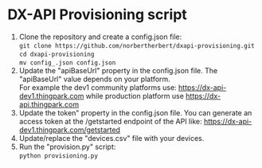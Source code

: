 # DX-API Provisioning script

1. Clone the repository and create a config.json file:  
`git clone https://github.com/norbertherbert/dxapi-provisioning.git`  
`cd dxapi-provisioning`  
`mv config_.json config.json`  
2. Update the "apiBaseUrl" property in the config.json file.
   The "apiBaseUrl" value depends on your platform.  
   For example the dev1 community platforms use: https://dx-api-dev1.thingpark.com while production platform use https://dx-api.thingpark.com
3. Update the token" property in the config.json file.
   You can generate an access token at the /getstarted endpoint of the API like: https://dx-api-dev1.thingpark.com/getstarted
3. Update/replace the "devices.csv" file with your devices.
4. Run the "provision.py" script:  
`python provisioning.py`
